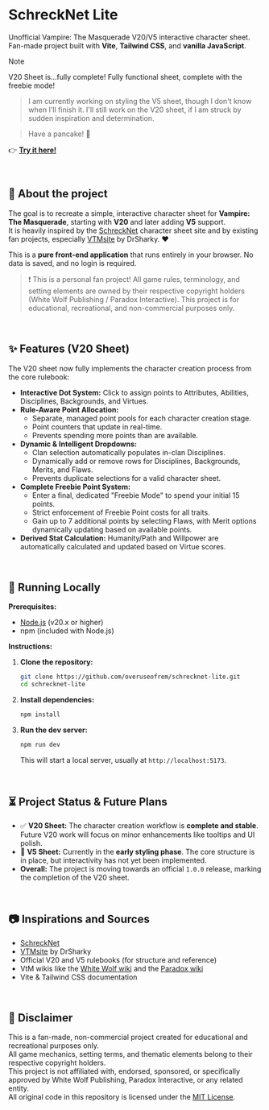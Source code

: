 # SchreckNet Lite

Unofficial Vampire: The Masquerade V20/V5 interactive character sheet.  
Fan-made project built with **Vite**, **Tailwind CSS**, and **vanilla JavaScript**.

> [!NOTE]
> V20 Sheet is...fully complete! Fully functional sheet, complete with the freebie mode!

> I am currently working on styling the V5 sheet, though I don't know when I'll finish it. I'll still work on the V20 sheet, if I am struck by sudden inspiration and determination.

> Have a pancake! 🥞

👉 [**Try it here!**](https://frantaing.github.io/schrecknet-lite/)

<br>

## 📌 About the project

The goal is to recreate a simple, interactive character sheet for **Vampire: The Masquerade**, starting with **V20** and later adding **V5** support.  
It is heavily inspired by the [SchreckNet](https://www.schrecknet.live/) character sheet site and by existing fan projects, especially [VTMsite](https://github.com/DrSharky/VTMsite) by DrSharky. ❤️

This is a **pure front-end application** that runs entirely in your browser. No data is saved, and no login is required.

> ❗ This is a personal fan project! All game rules, terminology, and setting elements are owned by their respective copyright holders (White Wolf Publishing / Paradox Interactive). This project is for educational, recreational, and non-commercial purposes only.

<br>


## ✨ Features (V20 Sheet)

The V20 sheet now fully implements the character creation process from the core rulebook:

-   **Interactive Dot System:** Click to assign points to Attributes, Abilities, Disciplines, Backgrounds, and Virtues.
-   **Rule-Aware Point Allocation:**
    -   Separate, managed point pools for each character creation stage.
    -   Point counters that update in real-time.
    -   Prevents spending more points than are available.
-   **Dynamic & Intelligent Dropdowns:**
    -   Clan selection automatically populates in-clan Disciplines.
    -   Dynamically add or remove rows for Disciplines, Backgrounds, Merits, and Flaws.
    -   Prevents duplicate selections for a valid character sheet.
-   **Complete Freebie Point System:**
    -   Enter a final, dedicated "Freebie Mode" to spend your initial 15 points.
    -   Strict enforcement of Freebie Point costs for all traits.
    -   Gain up to 7 additional points by selecting Flaws, with Merit options dynamically updating based on available points.
-   **Derived Stat Calculation:** Humanity/Path and Willpower are automatically calculated and updated based on Virtue scores.

<br>

## 🚀 Running Locally

**Prerequisites:**
-   [Node.js](https://nodejs.org/) (v20.x or higher)
-   npm (included with Node.js)

**Instructions:**

1.  **Clone the repository:**
    ```sh
    git clone https://github.com/overuseofrem/schrecknet-lite.git
    cd schrecknet-lite
    ```
2.  **Install dependencies:**
    ```sh
    npm install
    ```
3.  **Run the dev server:**
    ```sh
    npm run dev
    ```
    This will start a local server, usually at `http://localhost:5173`.

<br>

## ⏳ Project Status & Future Plans

-   ✅ **V20 Sheet:** The character creation workflow is **complete and stable**. Future V20 work will focus on minor enhancements like tooltips and UI polish.
-   🚧 **V5 Sheet:** Currently in the **early styling phase**. The core structure is in place, but interactivity has not yet been implemented.
-   **Overall:** The project is moving towards an official `1.0.0` release, marking the completion of the V20 sheet.

<br>

## 📷 Inspirations and Sources

- [SchreckNet](https://www.schrecknet.live/)
- [VTMsite](https://github.com/DrSharky/VTMsite) by DrSharky
- Official V20 and V5 rulebooks (for structure and reference)
- VtM wikis like the [White Wolf wiki](https://whitewolf.fandom.com/wiki/Main_Page) and the [Paradox wiki](https://vtm.paradoxwikis.com/VTM_Wiki)  
- Vite & Tailwind CSS documentation

<br>

## 📝 Disclaimer

This is a fan-made, non-commercial project created for educational and recreational purposes only.  
All game mechanics, setting terms, and thematic elements belong to their respective copyright holders.  
This project is not affiliated with, endorsed, sponsored, or specifically approved by White Wolf Publishing, Paradox Interactive, or any related entity.  
All original code in this repository is licensed under the [MIT License](LICENSE).
